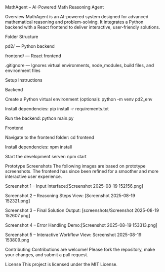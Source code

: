 MathAgent – AI-Powered Math Reasoning Agent

Overview MathAgent is an AI-powered system designed for advanced mathematical reasoning and problem-solving. It integrates a Python backend with a React frontend to deliver interactive, user-friendly solutions.

Folder Structure





pd2/ — Python backend



frontend/ — React frontend



.gitignore — Ignores virtual environments, node_modules, build files, and environment files

Setup Instructions

Backend





Create a Python virtual environment (optional): python -m venv pd2_env



Install dependencies: pip install -r requirements.txt



Run the backend: python main.py

Frontend





Navigate to the frontend folder: cd frontend



Install dependencies: npm install



Start the development server: npm start

Prototype Screenshots The following images are based on prototype screenshots. The frontend has since been refined for a smoother and more interactive user experience.





Screenshot 1 – Input Interface:[Screenshot 2025-08-19 152156.png]



Screenshot 2 – Reasoning Steps View: [Screenshot 2025-08-19 152321.png]



Screenshot 3 – Final Solution Output: [screenshots/Screenshot 2025-08-19 152607.png]



Screenshot 4 – Error Handling Demo:[Screenshot 2025-08-19 153313.png]



Screenshot 5 – Interactive Workflow View: Screenshot 2025-08-19 153809.png

Contributing Contributions are welcome! Please fork the repository, make your changes, and submit a pull request.

License This project is licensed under the MIT License.
